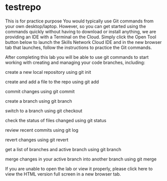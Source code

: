 # testrepo

This is for practice purpose
You would typically use Git commands from your own desktop/laptop. However, so you can get started using the commands quickly without having to download or install anything, we are providing an IDE with a Terminal on the Cloud. Simply click the Open Tool button below to launch the Skills Network Cloud IDE and in the new browser tab that launches, follow the instructions to practice the Git commands.

After completing this lab you will be able to use git commands to start working with creating and managing your code branches, including:

create a new local repository using git init

create and add a file to the repo using git add

commit changes using git commit

create a branch using git branch

switch to a branch using git checkout

check the status of files changed using git status

review recent commits using git log

revert changes using git revert

get a list of branches and active branch using git branch

merge changes in your active branch into another branch using git merge

If you are unable to open the lab or view it properly, please click 
here
 to view the HTML version full screen in a new browser tab.
